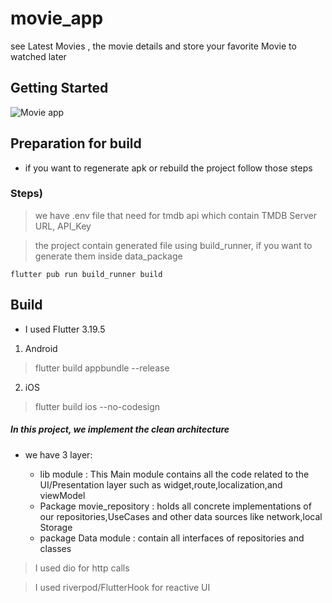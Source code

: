 # movie_app

see Latest Movies , the movie details and store your favorite Movie to watched later

## Getting Started

<img src="https://github.com/liodali/TMDBMovieApp/blob/main/ios_preview_app.gif?raw=true" alt="Movie app"><br>

## Preparation for build 
* if you want to regenerate apk or rebuild the project
 follow those steps
  
### Steps)
> we have .env file that need for tmdb api which contain TMDB Server URL, API_Key

> the project contain generated file using build_runner, if you want to generate them inside data_package
```shell
flutter pub run build_runner build
```

## Build
* I used Flutter 3.19.5
1) Android
> flutter build appbundle --release
2) iOS
> flutter build ios --no-codesign


##### In this project, we implement the  clean architecture
* we have 3 layer:

    * <srong>lib module </string>  : This Main module contains all  the code related to the UI/Presentation layer such as widget,route,localization,and viewModel
    * <srong>Package movie_repository</string> : holds all concrete implementations of our repositories,UseCases and other data sources like  network,local Storage
    * <srong>package Data module </string>  : contain all interfaces of repositories  and  classes



> I used dio for http calls

> I used riverpod/FlutterHook for reactive UI